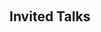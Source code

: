 <h1 id="invited-talks"></h1>

<h2 style="margin: 60px 0px 10px;">Invited Talks</h2>

<!-- <h4 style="margin:0 10px 0;">Learning with 3D Generative Models.</h4>

<ul style="margin:0 0 5px;">
  <li>Guest Lecture for CSE 290D, UC Santa Cruz, October 2024.</li>
  <li>Guest Lecture for EECS 542, University of Michigan, September 2024.</li>
</ul> -->
